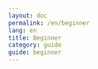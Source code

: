 ```yaml
---
layout: doc
permalink: /en/beginner
lang: en
title: Beginner
category: guide
guide: beginner
---
```

